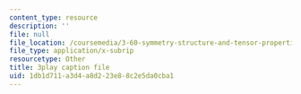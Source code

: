 ```yaml
---
content_type: resource
description: ''
file: null
file_location: /coursemedia/3-60-symmetry-structure-and-tensor-properties-of-materials-fall-2005/1db1d711a3d4a8d223e88c2e5da0cba1_V1i2bknbWfc.srt
file_type: application/x-subrip
resourcetype: Other
title: 3play caption file
uid: 1db1d711-a3d4-a8d2-23e8-8c2e5da0cba1
---
```

